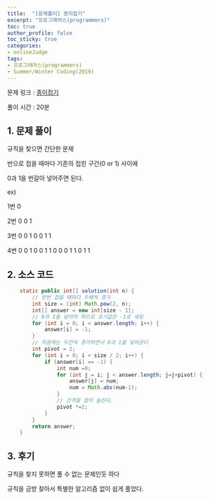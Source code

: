 ```yaml
---
title:  "[문제풀이] 종이접기"
excerpt: "프로그래머스(programmers)"
toc: true
author_profile: false
toc_sticky: true
categories:
- onlineJudge
tags:
- 프로그래머스(programmers)
- Summer/Winter Coding(2019)
---
```


문제 링크 : [종이접기](https://programmers.co.kr/learn/courses/30/lessons/62049)

풀이 시간 : 20분


## 1. 문제 풀이

규칙을 찾으면 간단한 문제

반으로 접을 때마다 기존의 접힌 구간(0 or 1) 사이에

0과 1을 번갈아 넣어주면 된다.

ex)

1번		           0

2번        0       0       1

3번    0   0   1   0   0   1   1

4번  0 0 1 0 0 1 1 0 0 0 1 1 0 1 1


## 2. 소스 코드

```java
    static public int[] solution(int n) {
		// 한번 접을 때마다 두배씩 증가
		int size = (int) Math.pow(2, n);
		int[] answer = new int[size - 1];
		// 0과 1을 넣어야 하므로 초기값은 -1로 세팅
		for (int i = 0; i < answer.length; i++) {
			answer[i] = -1;
		}
		// 처음에는 두칸씩 증가하면서 0과 1을 넣어준다
		int pivot = 2;
		for (int i = 0; i < size / 2; i++) {
			if (answer[i] == -1) {
				int num =0;
				for (int j = i; j < answer.length; j=j+pivot) {
					answer[j] = num;
					num = Math.abs(num-1);
				}
				// 간격을 점차 늘린다.
				pivot *=2;
			}
		}
		return answer;
	}
```

## 3. 후기

규칙을 찾지 못하면 풀 수 없는 문제인듯 하다

규칙을 금방 찾아서 특별한 알고리즘 없이 쉽게 풀었다.